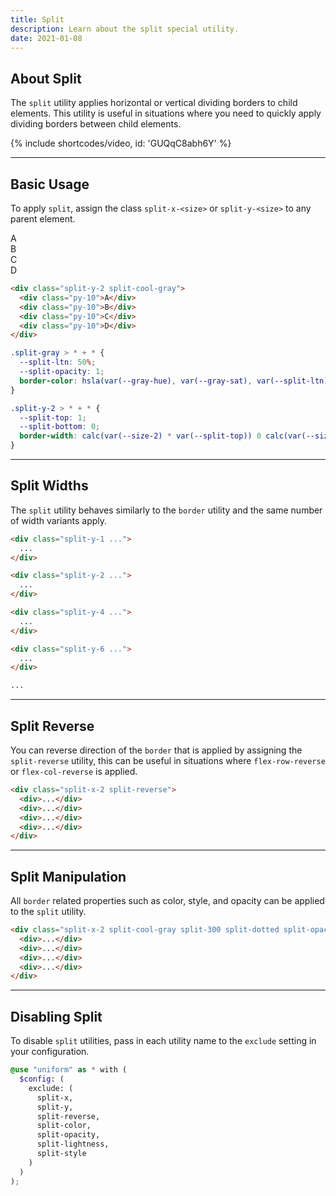 ```yaml
---
title: Split
description: Learn about the split special utility.
date: 2021-01-08
---
```


## About Split

The `split` utility applies horizontal or vertical dividing borders to child elements. This utility is useful in situations where you need to quickly apply dividing borders between child elements.

{% include shortcodes/video, id: 'GUQqC8abh6Y' %}

---

## Basic Usage

To apply `split`, assign the class `split-x-<size>` or `split-y-<size>` to any parent element.

<div class="radius-md bg-tertiary bg-50 split-y-2 px-20 split-cool-gray mb-20">
  <div class="py-10">A</div>
  <div class="py-10">B</div>
  <div class="py-10">C</div>
  <div class="py-10">D</div>
</div>

```html
<div class="split-y-2 split-cool-gray">
  <div class="py-10">A</div>
  <div class="py-10">B</div>
  <div class="py-10">C</div>
  <div class="py-10">D</div>
</div>
```

```css
.split-gray > * + * {
  --split-ltn: 50%;
  --split-opacity: 1;
  border-color: hsla(var(--gray-hue), var(--gray-sat), var(--split-ltn), var(--split-opacity));
}

.split-y-2 > * + * {
  --split-top: 1;
  --split-bottom: 0;
  border-width: calc(var(--size-2) * var(--split-top)) 0 calc(var(--size-2) * var(--split-bottom)) 0;
}
```
---

## Split Widths

The `split` utility behaves similarly to the `border` utility and the same number of width variants apply.

```html
<div class="split-y-1 ...">
  ...
</div>

<div class="split-y-2 ...">
  ...
</div>

<div class="split-y-4 ...">
  ...
</div>

<div class="split-y-6 ...">
  ...
</div>

...
```

---

## Split Reverse

You can reverse direction of the `border` that is applied by assigning the `split-reverse` utility, this can be useful in situations where `flex-row-reverse` or `flex-col-reverse` is applied.

```html
<div class="split-x-2 split-reverse">
  <div>...</div>
  <div>...</div>
  <div>...</div>
  <div>...</div>
</div>
```

---

## Split Manipulation

All `border` related properties such as color, style, and opacity can be applied to the `split` utility.

```html
<div class="split-x-2 split-cool-gray split-300 split-dotted split-opacity-40">
  <div>...</div>
  <div>...</div>
  <div>...</div>
  <div>...</div>
</div>
```

---

## Disabling Split

To disable `split` utilities, pass in each utility name to the `exclude` setting in your configuration.

```scss
@use "uniform" as * with (
  $config: (
    exclude: (
      split-x,
      split-y,
      split-reverse,
      split-color,
      split-opacity,
      split-lightness,
      split-style      
    )
  )
);
```